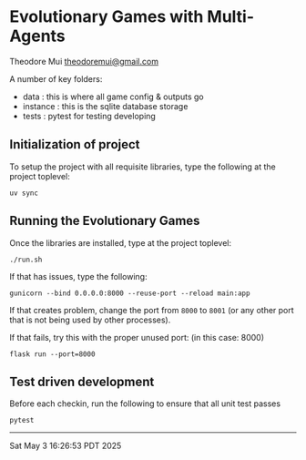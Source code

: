 # Evolutionary Games with Multi-Agents

Theodore Mui <theodoremui@gmail.com>

A number of key folders:

- data : this is where all game config & outputs go
- instance : this is the sqlite database storage
- tests : pytest for testing developing


## Initialization of project

To setup the project with all requisite libraries, type the following at the project toplevel:

```
uv sync
```


## Running the Evolutionary Games

Once the libraries are installed, type at the project toplevel:

```
./run.sh
```

If that has issues, type the following:

```
gunicorn --bind 0.0.0.0:8000 --reuse-port --reload main:app
```

If that creates problem, change the port from `8000` to `8001` (or any other port that is not being used by other processes).

If that fails, try this with the proper unused port: (in this case: 8000)

```
flask run --port=8000
```


## Test driven development

Before each checkin, run the following to ensure that all unit test passes

```
pytest
```

---

Sat May  3 16:26:53 PDT 2025

